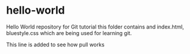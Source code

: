 # hello-world
Hello World repository for Git tutorial
this folder contains and index.html, bluestyle.css which are being used for learning git.

This line is added to see how pull works
